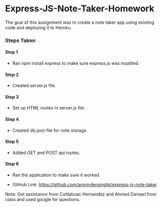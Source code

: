 # Express-JS-Note-Taker-Homework
The goal of this assignment was to create a note taker app using existing code and deploying it to Heroku.

### Steps Taken

#### Step 1 
- Ran npm install express to make sure express.js was insatlled.

#### Step 2
- Created server.js file.

#### Step 3
- Set up HTML routes in server.js file.

#### Step 4
- Created db.json file for note storage.

#### Step 5
- Added GET and POST api routes.

#### Step 6
- Ran the application to make sure it worked


- GitHub Link: https://github.com/amnindersinghk/express-js-note-taker

  
Note: Got assistance from Cuitlahuac Hernandez and Ahmed Danawi from class and used google for questions.
